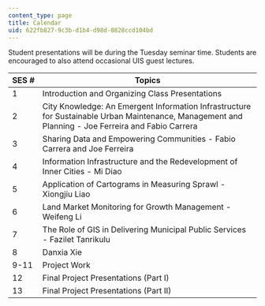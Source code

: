```yaml
---
content_type: page
title: Calendar
uid: 622fb827-9c3b-d1b4-d98d-0828ccd104bd
---
```


Student presentations will be during the Tuesday seminar time. Students are encouraged to also attend occasional UIS guest lectures.

| SES # | Topics |
| --- | --- |
| 1 | Introduction and Organizing Class Presentations |
| 2 | City Knowledge: An Emergent Information Infrastructure for Sustainable Urban Maintenance, Management and Planning - Joe Ferreira and Fabio Carrera |
| 3 | Sharing Data and Empowering Communities - Fabio Carrera and Joe Ferreira |
| 4 | Information Infrastructure and the Redevelopment of Inner Cities - Mi Diao |
| 5 | Application of Cartograms in Measuring Sprawl - Xiongjiu Liao |
| 6 | Land Market Monitoring for Growth Management - Weifeng Li |
| 7 | The Role of GIS in Delivering Municipal Public Services - Fazilet Tanrikulu |
| 8 | Danxia Xie |
| 9-11 | Project Work |
| 12 | Final Project Presentations (Part I) |
| 13 | Final Project Presentations (Part II)